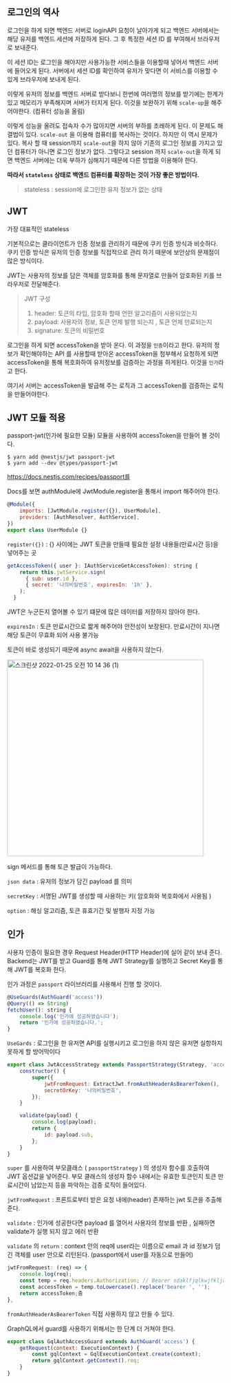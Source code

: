## 로그인의 역사

로그인을 하게 되면 백엔드 서버로 loginAPI 요청이 날아가게 되고 백엔드 서버에서는 해당 유저를 백엔드 세션에 저장하게 된다. 그 후 특정한 세션 ID 를 부여해서 브라우저로 보내준다.

이 세션 ID는 로그인을 해야지만 사용가능한 서비스들을 이용할때 넣어서 백엔드 서버에 들어오게 된다. 서버에서 세션 ID를 확인하여 유저가 맞다면 이 서비스를 이용할 수 있게 브라우저에 보내게 된다.

이렇게 유저의 정보를 백엔드 서버로 받다보니 한번에 여러명의 정보를 받기에는 한계가 있고 메모리가 부족해지며 서버가 터지게 된다. 이것을 보완하기 위해 `scale-up`을 해주어야한다. (컴퓨터 성능을 올림)

이렇게 성능을 올려도 접속자 수가 많아지면 서버의 부하를 초래하게 된다. 이 문제도 해결법이 있다. `scale-out` 을 이용해 컴퓨터를 복사하는 것이다. 하지만 이 역시 문제가 있다. 복사 할 때 session까지 `scale-out`을 하지 않아 기존의 로그인 정보를 가지고 있던 컴퓨터가 아니면 로그인 정보가 없다. 그렇다고 session 까지 `scale-out`을 하게 되면 백엔드 서버에는 더욱 부하가 심해지기 때문에 다른 방법을 이용해야 한다.

__따라서 `stateless` 상태로 백엔드 컴퓨터를 확장하는 것이 가장 좋은 방법이다.__

> stateless : session에 로그인한 유저 정보가 없는 상태


## JWT
가장 대표적인 stateless 

기본적으로는 클라이언트가 인증 정보를 관리하기 때문에 쿠키 인증 방식과 비슷하다. 쿠키 인증 방식은 유저의 인증 정보를 직접적으로 관리 하기 때문에 보안상의 문제점이 많은 방식이다.

JWT는 사용자의 정보를 담은 객체를 암호화를 통해 문자열로 만들어 암호화된 키를 브라우저로 전달해준다.  

> JWT 구성
> 1. header: 토큰의 타입, 암호화 할때 언떤 알고리즘이 사용되었는지
> 2. payload: 사용자의 정보, 토큰 언제 발행 되는지 , 토큰 언제 만료되는지
> 3. signature: 토큰의 비밀번호


로그인을 하게 되면 accessToken을 받아 온다. 
이 과정을 `인증`이라고 한다. 
유저의 정보가 확인해야하는 API 를 사용할때 받아온 
accessToken을 첨부해서 요청하게 되면 accessToken을 통해 복호화하여 유저정보를 검증하는 과정을 하게된다. 이것을 `인가`라고 한다.

여기서 서버는 accessToken을 발급해 주는 로직과 그 accessToken를 검증하는 로직을 만들어야한다.

## JWT 모듈 적용

passport-jwt(인가에 필요한 모듈) 모듈을 사용하여 accessToken을 만들어 볼 것이다.

```Shell
$ yarn add @nestjs/jwt passport-jwt
$ yarn add --dev @types/passport-jwt
```
https://docs.nestjs.com/recipes/passport를

Docs를 보면 authModule에 JwtModule.register을 통해서 import 해주어야 한다.

```javascript
@Module({
    imports: [JwtModule.register({}), UserModule],
    providers: [AuthResolver, AuthService],
})
export class UserModule {}
```

`register({})` : {} 사이에는 JWT 토큰을 만들때 필요한 설정 내용들(만료시간 등)을 넣어주는 곳

```javascript
getAccessToken({ user }: IAuthServiceGetAccessToken): string {
    return this.jwtService.sign(
      { sub: user.id },
      { secret: '나의비밀번호', expiresIn: '1h' },
    );
  }
```

JWT은 누군든지 열어볼 수 있기 떄문에 많은 데이터를 저장하지 않아야 한다.

`expiresIn` : 토큰 만료시간으로 짧게 해주어야 안전성이 보장된다. 만료시간이 지나면 해당 토큰이 무효화 되어 사용 불가능

토큰이 바로 생성되기 때문에 async await을 사용하지 않는다.

<img width="457" alt="스크린샷 2022-01-25 오전 10 14 36 (1)" src="https://github.com/developersomin/study/assets/127207131/db625ed1-01fa-4ad3-b90c-52368d66b7b7">

sign 메서드를 통해 토큰 발급이 가능하다.

`json data` : 유저의 정보가 담긴 payload 를 의미

`secretKey` : 서명된 JWT를 생성할 때 사용하는 키( 암호화와 복호화에서 사용됨 )

`option` : 해싱 알고리즘, 토큰 휴효기간 및 발행자 지정 가능 


## 인가

사용자 인증이 필요한 경우 Request Header(HTTP Header)에 실어 같이 보내 준다. Backend는 JWT를 받고 Guard를 통해 JWT Strategy를 실행하고 Secret Key를 통해 JWT를 복호화 한다.

인가 과정은 `passport` 라이브러리를 사용해서 진행 할 것이다.

```javascript
@UseGuards(AuthGuard('access'))
@Query(() => String)
fetchUser(): string {
    console.log('인가에 성공하였습니다');
    return '인가에 성공하였습니다.';
}
```
`UseGards` : 로그인을 한 유저면 API를 실행시키고 로그인을 하지 않은 유저면 실항하지 못하게 할 방어막이다


```javascript
export class JwtAccessStrategy extends PassportStrategy(Strategy, 'access') {
    constructor() {
        super({
            jwtFromRequest: ExtractJwt.fromAuthHeaderAsBearerToken(),
            secretOrKey: '나의비밀번호',
        });
    }

    validate(payload) {
        console.log(payload);
        return {
            id: payload.sub,
        };
    }
}
```
`super` 를 사용하여 부모클래스 ( `passportStrategy` ) 의 생성자 함수를 호출하여 JWT 옵션값을 넣어준다. 부모 클래스의 생성자 함수 내에서는 유효한 토큰인지 토큰 만료시간이 남았는지 등을 파악하는 검증 로직이 들어있다. 

`jwtFromRequest` : 프론트로부터 받은 요청 내에(header) 존재하는 jwt 토큰을 추출해 준다. 

`validate` : 인가에 성공한다면 payload 를 열어서 사용자의 정보를 반환 , 실패하면 validate가 실행 되지 않고 에러 반환

`validate` 의 `return` : context 안의 req에 user라는 이름으로 email 과  id 정보가 덤긴 객체를 user 안으로  리턴된다. (passport에서 user를 자동으로 만들어)


```javascript
jwtFromRequest: (req) => {
    console.log(req);
    const temp = req.headers.Authorization; // Bearer sdaklfjqlkwjfkljas
    const accessToken = temp.toLowercase().replace('bearer ', '');
    return accessToken;줌
},
```
`fromAuthHeaderAsBearerToken` 직접 사용하지 않고 만들 수 있다.

GraphQL에서 guard를 사용하기 위해서는 한 단계 더 거쳐야 한다.
```javascript
export class GqlAuthAccessGuard extends AuthGuard('access') {
    getRequest(context: ExecutionContext) {
        const gqlContext = GqlExecutionContext.create(context);
        return gqlContext.getContext().req;
    }
}

```


